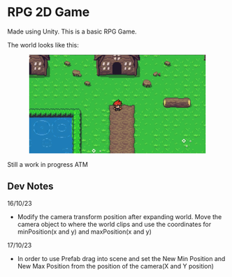 # RPG 2D Game
 Made using Unity. This is a basic RPG Game. 

The world looks like this:
<div style="text-align:center;">

<img src="image.png" alt="World" width="80%" height="80%">

</div>

Still a work in progress ATM
## Dev Notes

16/10/23
- Modify the camera transform position after expanding world. Move the camera object to where the world clips and use the coordinates for minPosition(x and y)
and maxPosition(x and y)

17/10/23
- In order to use Prefab drag into scene and set the New Min Position and New Max Position from the position of the camera(X and Y position)